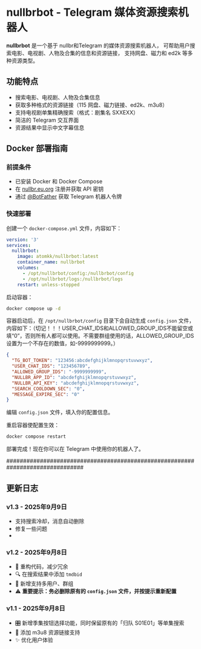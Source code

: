 # nullbrbot - Telegram 媒体资源搜索机器人

**nullbrbot** 是一个基于 nullbr和Telegram 的媒体资源搜索机器人，
可帮助用户搜索电影、电视剧、人物及合集的信息和资源链接，
支持网盘、磁力和 ed2k 等多种资源类型。

## 功能特点

- 搜索电影、电视剧、人物及合集信息
- 获取多种格式的资源链接（115 网盘、磁力链接、ed2k、m3u8）
- 支持电视剧单集精确搜索（格式：剧集名 SXXEXX）
- 简洁的 Telegram 交互界面
- 资源结果中显示中文字幕信息

## Docker 部署指南

### 前提条件

- 已安装 Docker 和 Docker Compose
- 在 [nullbr.eu.org](https://nullbr.eu.org) 注册并获取 API 密钥
- 通过 [@BotFather](https://t.me/BotFather) 获取 Telegram 机器人令牌

### 快速部署

创建一个 `docker-compose.yml` 文件，内容如下：

```yaml
version: '3'
services:
  nullbrbot:
    image: atomkk/nullbrbot:latest
    container_name: nullbrbot
    volumes:
      - /opt/nullbrbot/config:/nullbrbot/config
      - /opt/nullbrbot/logs:/nullbrbot/logs
    restart: unless-stopped
```

启动容器：

```bash
docker compose up -d
```

容器启动后，在 `/opt/nullbrbot/config` 目录下会自动生成 `config.json` 文件，内容如下：（切记！！！USER_CHAT_IDS和ALLOWED_GROUP_IDS不能留空或填“0”，否则所有人都可以使用。不需要群组使用的话，ALLOWED_GROUP_IDS设置为一个不存在的数值，如-9999999999。）

```json
{
  "TG_BOT_TOKEN": "123456:abcdefghijklmnopqrstuvwxyz",
  "USER_CHAT_IDS": "123456789",
  "ALLOWED_GROUP_IDS": "-9999999999",
  "NULLBR_APP_ID": "abcdefghijklmnopqrstuvwxyz",
  "NULLBR_API_KEY": "abcdefghijklmnopqrstuvwxyz",
  "SEARCH_COOLDOWN_SEC": "0",
  "MESSAGE_EXPIRE_SEC": "0"
}
```

编辑 `config.json` 文件，填入你的配置信息。

重启容器使配置生效：

```bash
docker compose restart
```

部署完成！现在你可以在 Telegram 中使用你的机器人了。


###############################################################################
## 更新日志

### v1.3 - 2025年9月9日
- 支持搜索冷却，消息自动删除
- 修复一些问题
-   
### v1.2 - 2025年9月8日
- 🔧 重构代码，减少冗余
- 🔍 在搜索结果中添加 `tmdbid` 
- 👥 新增支持多用户、群组
- ⚠️ **重要提示：务必删除原有的 `config.json` 文件，并按提示重新配置**


### v1.1 - 2025年9月8日
- 🎛️ 新增季集按钮选择功能，同时保留原有的「归队 S01E01」等单集搜索
- 🔗 添加 m3u8 资源链接支持
- ✨ 优化用户体验
